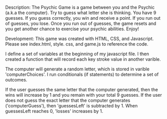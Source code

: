 Description:
The Psychic Game is a game between you and the Psychic (a.k.a the computer). Try to guess what letter she is thinking. You have 9 guesses. If you guess correctly, you win and receive a point. If you run out of guesses, you lose. Once you run out of guesses, the game resets and you get another chance to exercise your psychic abilities. Enjoy!

Development:
This game was created with HTML, CSS, and Javascript. Please see index.html, style. css, and game.js to reference the code. 

I define a set of variables at the beginning of my javascript file. I then created a function that will record each key stroke value in another varible. 

The computer will generate a random letter, which is stored in varible 'computerChoices'. I run conditionals (if statements) to determine a set of outcomes.

If the user guesses the same letter that the computer generated, then the wins will increase by 1 and you remain with your total 9 guesses. If the user does not guess the exact letter that the computer generates ('computerGuess'), then 'guessesLeft' is subtracted by 1. When guessesLeft reaches 0, 'losses' increases by 1. 